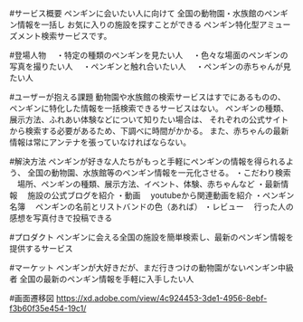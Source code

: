 #サービス概要
ペンギンに会いたい人に向けて
全国の動物園・水族館のペンギン情報を一括し
お気に入りの施設を探すことができる
ペンギン特化型アミューズメント検索サービスです。

#登場人物
　・特定の種類のペンギンを見たい人
　・色々な場面のペンギンの写真を撮りたい人
　・ペンギンと触れ合いたい人
　・ペンギンの赤ちゃんが見たい人

#ユーザーが抱える課題
動物園や水族館の検索サービスはすでにあるものの、
ペンギンに特化した情報を一括検索できるサービスはない。
ペンギンの種類、展示方法、ふれあい体験などについて知りたい場合は、
それぞれの公式サイトから検索する必要があるため、下調べに時間がかかる。
また、赤ちゃんの最新情報は常にアンテナを張っていなければならない。

#解決方法
ペンギンが好きな人たちがもっと手軽にペンギンの情報を得られるよう、
全国の動物園、水族館等のペンギン情報を一元化させる。
・こだわり検索
　場所、ペンギンの種類、展示方法、イベント、体験、赤ちゃんなど
・最新情報
　施設の公式ブログを紹介
・動画
　youtubeから関連動画を紹介
・ペンギン名簿
　ペンギンの名前とリストバンドの色（あれば）
・レビュー
　行った人の感想を写真付きで投稿できる

#プロダクト
ペンギンに会える全国の施設を簡単検索し、最新のペンギン情報を提供するサービス

#マーケット
ペンギンが大好きだが、まだ行きつけの動物園がないペンギン中級者
全国の最新のペンギン情報を手軽に入手したい人

#画面遷移図
https://xd.adobe.com/view/4c924453-3de1-4956-8ebf-f3b60f35e454-19c1/